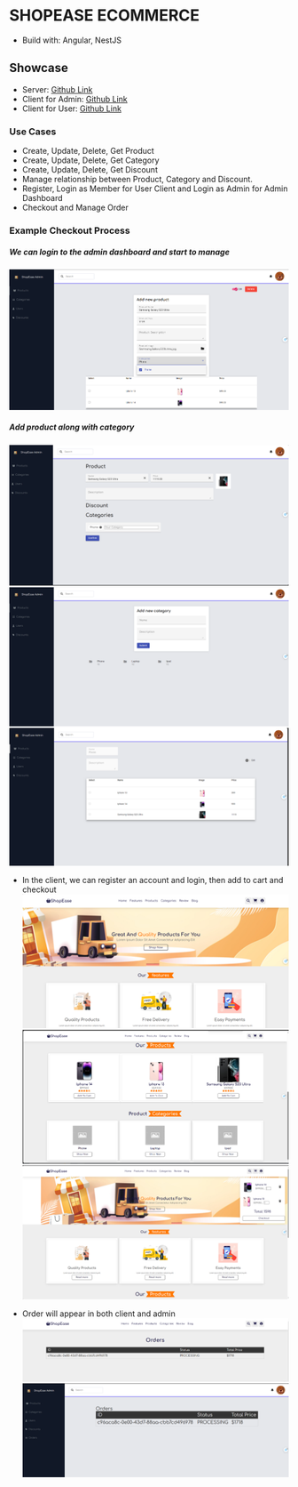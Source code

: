 # SHOPEASE ECOMMERCE

- Build with: Angular, NestJS

## Showcase

- Server: [Github Link](https://github.com/minercreepmc/product-catalog)
- Client for Admin: [Github Link](https://github.com/minercreepmc/shop-ease-dashboard)
- Client for User: [Github Link](https://github.com/minercreepmc/shop-ease-client)
### Use Cases
- Create, Update, Delete, Get Product 
- Create, Update, Delete, Get Category
- Create, Update, Delete, Get Discount
- Manage relationship between Product, Category and Discount.
- Register, Login as Member for User Client and Login as Admin for Admin Dashboard
- Checkout and Manage Order 

### Example Checkout Process

##### We can login to the admin dashboard and start to manage
![](./assets/image1.png)
##### Add product along with category
![](./assets/image2.png)
![](./assets/image3.png)
![](./assets/image4.png)



- In the client, we can register an account and login, then add to cart and checkout
![](./assets/image5.png)
![](./assets/image6.png)
![](./assets/image7.png)

- Order will appear in both client and admin
![](./assets/image8.png)
![](./assets/image9.png)







